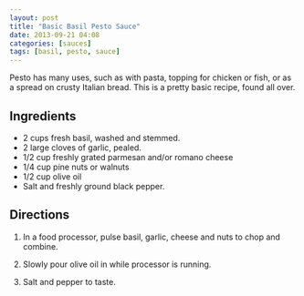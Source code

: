 ```yaml
---
layout: post
title: "Basic Basil Pesto Sauce"
date: 2013-09-21 04:08
categories: [sauces]
tags: [basil, pesto, sauce]
---
```


Pesto has many uses, such as with pasta, topping for chicken or
fish, or as a spread on crusty Italian bread. This is a pretty basic
recipe, found all over.


## Ingredients

* 2 cups fresh basil, washed and stemmed.
* 2 large cloves of garlic, pealed.
* 1/2 cup freshly grated parmesan and/or romano cheese
* 1/4 cup pine nuts or walnuts
* 1/2 cup olive oil
* Salt and freshly ground black pepper.

## Directions

1. In a food processor, pulse basil, garlic, cheese and nuts to chop and combine.

2. Slowly pour olive oil in while processor is running.

3. Salt and pepper to taste.
